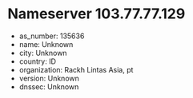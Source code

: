 # Nameserver 103.77.77.129

* as_number: 135636
* name: Unknown
* city: Unknown
* country: ID
* organization: Rackh Lintas Asia, pt
* version: Unknown
* dnssec: Unknown

